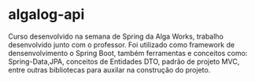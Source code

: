 # algalog-api
Curso desenvolvido na semana de Spring da Alga Works, trabalho desenvolvido junto com o professor.
Foi utilizado como framework de densenvolvimento o Spring Boot, também ferramentas e conceitos como: Spring-Data,JPA,  conceitos de Entidades DTO, padrão de projeto MVC, entre outras bibliotecas para auxilar na construção do projeto. 
